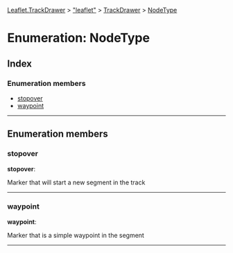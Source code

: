 [Leaflet.TrackDrawer](../README.md) > ["leaflet"](../modules/_leaflet_.md) > [TrackDrawer](../modules/_leaflet_.trackdrawer.md) > [NodeType](../enums/_leaflet_.trackdrawer.nodetype.md)

# Enumeration: NodeType

## Index

### Enumeration members

* [stopover](_leaflet_.trackdrawer.nodetype.md#stopover)
* [waypoint](_leaflet_.trackdrawer.nodetype.md#waypoint)

---

## Enumeration members

<a id="stopover"></a>

###  stopover

**stopover**: 

Marker that will start a new segment in the track

___
<a id="waypoint"></a>

###  waypoint

**waypoint**: 

Marker that is a simple waypoint in the segment

___

